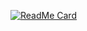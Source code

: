 [![ReadMe Card](https://github-readme-stats.vercel.app/api/pin/?username=AlBannaTechno-Archive&repo=AlBannaDesigner-OpenGL)](https://github.com/AlBannaTechno-Archive/AlBannaDesigner-OpenGL)
